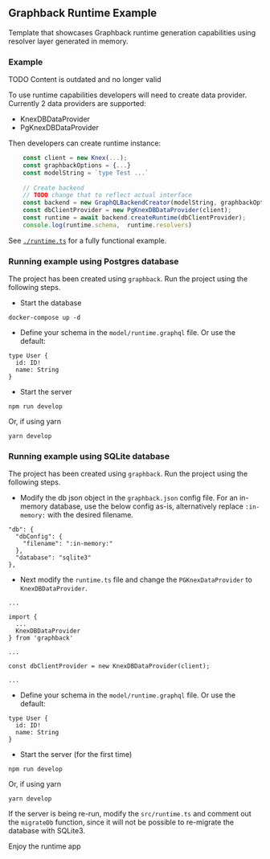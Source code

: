 ## Graphback Runtime Example

Template that showcases Graphback runtime generation capabilities using 
resolver layer generated in memory. 

### Example 

TODO Content is outdated and no longer valid

To use runtime capabilities developers will need to create data provider.
Currently 2 data providers are supported:

 - KnexDBDataProvider
 - PgKnexDBDataProvider

Then developers can create runtime instance:

```ts
    const client = new Knex(...);
    const graphbackOptions = {...}
    const modelString = `type Test ...`
    
    // Create backend
    // TODO change that to reflect actual interface
    const backend = new GraphQLBackendCreator(modelString, graphbackOptions);
    const dbClientProvider = new PgKnexDBDataProvider(client);
    const runtime = await backend.createRuntime(dbClientProvider);
    console.log(runtime.schema,  runtime.resolvers)
```    

See [`./runtime.ts`](https://github.com/aerogear/graphback/blob/master/examples/runtime-example/src/runtime.ts#L32) for a fully functional example.

### Running example using Postgres database

The project has been created using `graphback`. Run the project using the following steps. 
- Start the database
```
docker-compose up -d
```

- Define your schema in the `model/runtime.graphql` file. Or use the default:

```
type User {
  id: ID!
  name: String
}
```

- Start the server
```
npm run develop
```

Or, if using yarn

```
yarn develop
```

### Running example using SQLite database

The project has been created using `graphback`. Run the project using the following steps. 
- Modify the db json object in the `graphback.json` config file. For an in-memory database, use the below config as-is, alternatively replace `:in-memory:` with the desired filename.
```
"db": {
  "dbConfig": {
    "filename": ":in-memory:"
  },
  "database": "sqlite3"
},
```

- Next modify the `runtime.ts` file and change the `PGKnexDataProvider` to `KnexDBDataProvider`.
```
...

import {
  ...
  KnexDBDataProvider
} from 'graphback'

...

const dbClientProvider = new KnexDBDataProvider(client);

...
```

- Define your schema in the `model/runtime.graphql` file. Or use the default:

```
type User {
  id: ID!
  name: String
}
```

- Start the server (for the first time)
```
npm run develop
```
Or, if using yarn
```
yarn develop
```

If the server is being re-run, modify the `src/runtime.ts` and comment out the `migrateDb` function, since it will not be possible to re-migrate the database with SQLite3.


Enjoy the runtime app
